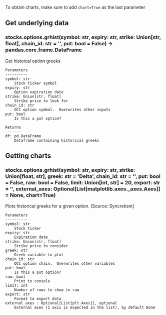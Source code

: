 To obtain charts, make sure to add `chart=True` as the last parameter

## Get underlying data 
### stocks.options.grhist(symbol: str, expiry: str, strike: Union[str, float], chain_id: str = '', put: bool = False) -> pandas.core.frame.DataFrame

Get histoical option greeks

    Parameters
    ----------
    symbol: str
        Stock ticker symbol
    expiry: str
        Option expiration date
    strike: Union[str, float]
        Strike price to look for
    chain_id: str
        OCC option symbol.  Overwrites other inputs
    put: bool
        Is this a put option?

    Returns
    -------
    df: pd.DataFrame
        Dataframe containing historical greeks

## Getting charts 
### stocks.options.grhist(symbol: str, expiry: str, strike: Union[float, str], greek: str = 'Delta', chain_id: str = '', put: bool = False, raw: bool = False, limit: Union[int, str] = 20, export: str = '', external_axes: Optional[List[matplotlib.axes._axes.Axes]] = None, chart=True)

Plots historical greeks for a given option. [Source: Syncretism]

    Parameters
    ----------
    symbol: str
        Stock ticker
    expiry: str
        Expiration date
    strike: Union[str, float]
        Strike price to consider
    greek: str
        Greek variable to plot
    chain_id: str
        OCC option chain.  Overwrites other variables
    put: bool
        Is this a put option?
    raw: bool
        Print to console
    limit: int
        Number of rows to show in raw
    export: str
        Format to export data
    external_axes : Optional[List[plt.Axes]], optional
        External axes (1 axis is expected in the list), by default None
